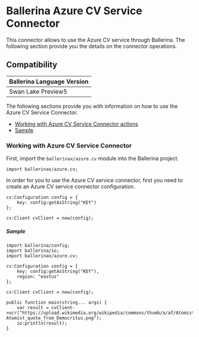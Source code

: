 # Ballerina Azure CV Service Connector

This connector allows to use the Azure CV service through Ballerina. The following section provide you the details on the connector operations.

## Compatibility
| Ballerina Language Version 
| -------------------------- 
| Swan Lake Preview5                    

The following sections provide you with information on how to use the Azure CV Service Connector.

- [Working with Azure CV Service Connector actions](#working-with-azure-cv-service-connector)
- [Sample](#sample)

### Working with Azure CV Service Connector

First, import the `ballerinax/azure.cv` module into the Ballerina project.

```ballerina
import ballerinax/azure.cv;
```

In order for you to use the Azure CV service connector, first you need to create an Azure CV service connector configuration.

```ballerina
cv:Configuration config = {
    key: config:getAsString("KEY")
};

cv:Client cvClient = new(config);
```

##### Sample

```ballerina
import ballerina/config;
import ballerina/io;
import ballerinax/azure.cv;

cv:Configuration config = {
    key: config:getAsString("KEY"),
    region: "eastus"
};

cv:Client cvClient = new(config);

public function main(string... args) {
    var result = cvClient->ocr("https://upload.wikimedia.org/wikipedia/commons/thumb/a/af/Atomist_quote_from_Democritus.png/338px-Atomist_quote_from_Democritus.png");
    io:println(result);
}
```
